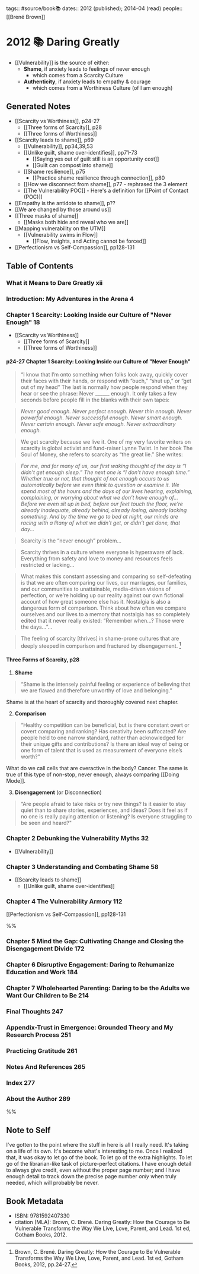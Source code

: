 tags:: #source/book📚
dates:: 2012 (published); 2014-04 (read)
people:: [[Brené Brown]]

# 2012 📚 Daring Greatly
- [[Vulnerability]] is the source of either:
	- **Shame**, if anxiety leads to feelings of never enough	
		- which comes from a Scarcity Culture
	- **Authenticity**, if anxiety leads to empathy & courage
		- which comes from a Worthiness Culture (of I am enough)

## Generated Notes
- [[Scarcity vs Worthiness]], p24-27
	- [[Three forms of Scarcity]], p28
	- [[Three forms of Worthiness]]
- [[Scarcity leads to shame]], p69
	- [[Vulnerability]], pp34,39,53
	- [[Unlike guilt, shame over-identifies]], pp71-73
		- [[Saying yes out of guilt still is an opportunity cost]]
		- [[Guilt can compost into shame]]
	- [[Shame resilience]], p75
		- [[Practice shame resilience through connection]], p80
	- [[How we disconnect from shame]], p77 - rephrased the 3 element
	- [[The Vulnerability POC]] - Here's a definition for [[Point of Contact (POC)]]
- [[Empathy is the antidote to shame]], p??
- [[We are changed by those around us]]
- [[Three masks of shame]]
	- [[Masks both hide and reveal who we are]]
- [[Mapping vulnerability on the UTM]]
	- [[Vulnerability swims in Flow]]
		- [[Flow, Insights, and Acting cannot be forced]]
- [[Perfectionism vs Self-Compassion]], pp128-131


## Table of Contents
### What it Means to Dare Greatly xii

### Introduction: My Adventures in the Arena 4

### Chapter 1 Scarcity: Looking Inside our Culture of "Never Enough" 18
- [[Scarcity vs Worthiness]]
	- [[Three forms of Scarcity]]
	- [[Three forms of Worthiness]]

#### p24-27 Chapter 1 Scarcity: Looking Inside our Culture of "Never Enough"

> “I know that I’m onto something when folks look away, quickly cover their faces with their hands, or respond with “ouch,” “shut up,” or “get out of my head” The last is normally how people respond when they hear or see the phrase: Never ______ enough. It only takes a few seconds before people fill in the blanks with their own tapes:

> *Never good enough. Never perfect enough. Never thin enough. Never powerful enough. Never successful enough. Never smart enough. Never certain enough. Never safe enough. Never 	extraordinary enough.*
	
> We get scarcity because we live it. One of my very favorite writers on scarcity is global activist and fund-raiser Lynne Twist. In her book The Soul of Money, she refers to scarcity as “the great lie.” She writes:

> *For me, and for many of us, our first waking thought of the day is “I didn’t get enough sleep.” The next 	one is “I don’t have enough time.” Whether true or not, that thought of not enough occurs to us 	automatically before we even think to question or examine it. We spend most of the hours and the days 	of our lives hearing, explaining, complaining, or worrying about what we don’t have enough of... Before 	we even sit up in bed, before our feet touch the floor, we’re already inadequate, already behind, 	already losing, already lacking something. And by the time we go to bed at night, our minds are racing 	with a litany of what we didn’t get, or didn’t get done, that day...*
	
> Scarcity is the “never enough” problem... 

> Scarcity thrives in a culture where everyone is hyperaware of lack. Everything from safety and love to money and resources feels restricted or lacking... 

> What makes this constant assessing and comparing so self-defeating is that we are often comparing our lives, our marriages, our families, and our communities to unattainable, media-driven visions of perfection, or we’re holding up our reality against our own fictional account of how great someone else has it. Nostalgia is also a dangerous form of comparison. Think about how often we compare ourselves and our lives to a memory that nostalgia has so completely edited that it never really existed: “Remember when...? Those were the days...”...

> The feeling of scarcity [thrives] in shame-prone cultures that are deeply steeped in comparison and fractured by disengagement. [^1]

#### Three Forms of Scarcity, p28
1. **Shame**
> “Shame is the intensely painful feeling or experience of believing that we are flawed and therefore unworthy of love and belonging.” 

Shame is at the heart of scarcity and thoroughly covered next chapter.

2. **Comparison**
> “Healthy competition can be beneficial, but is there constant overt or covert comparing and ranking? Has creativity been suffocated? Are people held to one narrow standard, rather than acknowledged for their unique gifts and contributions? Is there an ideal way of being or one form of talent that is used as measurement of everyone else’s worth?”

What do we call cells that are overactive in the body? Cancer. The same is true of this type of non-stop, never enough, always comparing [[Doing Mode]].

3. **Disengagement** (or Disconnection)
> “Are people afraid to take risks or try new things? Is it easier to stay quiet than to share stories, experiences, and ideas? Does it feel as if no one is really paying attention or listening? Is everyone struggling to be seen and heard?"

### Chapter 2 Debunking the Vulnerability Myths 32
- [[Vulnerability]]
### Chapter 3 Understanding and Combating Shame 58
- [[Scarcity leads to shame]]
	- [[Unlike guilt, shame over-identifies]]

### Chapter 4 The Vulnerability Armory 112
[[Perfectionism vs Self-Compassion]], pp128-131

%%
### Chapter 5 Mind the Gap: Cultivating Change and Closing the Disengagement Divide 172

### Chapter 6 Disruptive Engagement: Daring to Rehumanize Education and Work 184

### Chapter 7 Wholehearted Parenting: Daring to be the Adults we Want Our Children to Be 214

### Final Thoughts 247

### Appendix-Trust in Emergence: Grounded Theory and My Research Process 251

### Practicing Gratitude 261

### Notes And References 265

### Index 277

### About the Author 289
%%
## Note to Self
I've gotten to the point where the stuff in here is all I really need. It's taking on a life of its own. It's become what's interesting to me. Once I realized that, it was okay to let go of the book. To let go of the extra highlights. To let go of the librarian-like task of picture-perfect citations. I have enough detail to always give credit, even without the proper page number; and I have enough detail to track down the precise page number *only* when truly needed, which will probably be never.

## Book Metadata
- ISBN: 9781592407330
- citation (MLA): Brown, C. Brené. Daring Greatly: How the Courage to Be Vulnerable Transforms the Way We Live, Love, Parent, and Lead. 1st ed, Gotham Books, 2012.

[^1]: Brown, C. Brené. Daring Greatly: How the Courage to Be Vulnerable Transforms the Way We Live, Love, Parent, and Lead. 1st ed, Gotham Books, 2012, pp.24-27.